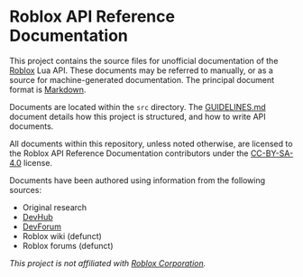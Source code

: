 # Roblox API Reference Documentation

This project contains the source files for unofficial documentation of the
[Roblox][roblox] Lua API. These documents may be referred to manually, or as a
source for machine-generated documentation. The principal document format is
[Markdown][markdown].

Documents are located within the `src` directory. The
[GUIDELINES.md](GUIDELINES.md) document details how this project is structured,
and how to write API documents.

All documents within this repository, unless noted otherwise, are licensed to
the Roblox API Reference Documentation contributors under the
[CC-BY-SA-4.0][license] license.

Documents have been authored using information from the following sources:

- Original research
- [DevHub](https://developer.roblox.com/)
- [DevForum](https://devforum.roblox.com/)
- Roblox wiki (defunct)
- Roblox forums (defunct)

*This project is not affiliated with [Roblox Corporation][roblox].*

[roblox]: https://corp.roblox.com/
[markdown]: https://daringfireball.net/projects/markdown/
[license]: LICENSE
